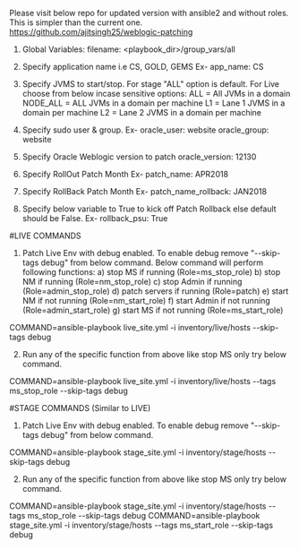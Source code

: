 Please visit below repo for updated version with ansible2 and without roles. This is simpler than the current one.
https://github.com/ajitsingh25/weblogic-patching


1) Global Variables:
filename: <playbook_dir>/group_vars/all

2) Specify application name i.e CS, GOLD, GEMS
Ex- app_name: CS

3) Specify JVMS to start/stop. For stage "ALL" option is default. For Live choose from below incase sensitive options:
ALL = All JVMs in a domain
NODE_ALL = ALL JVMs in a domain per machine
L1  = Lane 1 JVMS in a domain per machine
L2  = Lane 2 JVMS in a domain per machine

4) Specify sudo user & group.
Ex-
oracle_user: website
oracle_group: website

5) Specify Oracle Weblogic version to patch
oracle_version: 12130

6) Specify RollOut Patch Month
Ex- patch_name: APR2018

7) Specify RollBack Patch Month
Ex- patch_name_rollback: JAN2018

8) Specify below variable to True to kick off Patch Rollback else default should be False.
Ex- rollback_psu: True

#LIVE COMMANDS
1) Patch Live Env with debug enabled. To enable debug remove "--skip-tags debug" from below command. Below command will perform following functions:
  a) stop MS if running         (Role=ms_stop_role)
  b) stop NM if running         (Role=nm_stop_role)
  c) stop Admin if running      (Role=admin_stop_role)
  d) patch servers if running   (Role=patch)
  e) start NM if not running    (Role=nm_start_role)
  f) start Admin if not running (Role=admin_start_role)
  g) start MS if not running    (Role=ms_start_role)
  
COMMAND=ansible-playbook live_site.yml -i inventory/live/hosts --skip-tags debug

2) Run any of the specific function from above like stop MS only try below command.

COMMAND=ansible-playbook live_site.yml -i inventory/live/hosts --tags ms_stop_role --skip-tags debug

#STAGE COMMANDS (Similar to LIVE)
1) Patch Live Env with debug enabled. To enable debug remove "--skip-tags debug" from below command. 
  
COMMAND=ansible-playbook stage_site.yml -i inventory/stage/hosts --skip-tags debug

2) Run any of the specific function from above like stop MS only try below command.

COMMAND=ansible-playbook stage_site.yml -i inventory/stage/hosts --tags ms_stop_role --skip-tags debug
COMMAND=ansible-playbook stage_site.yml -i inventory/stage/hosts --tags ms_start_role --skip-tags debug




